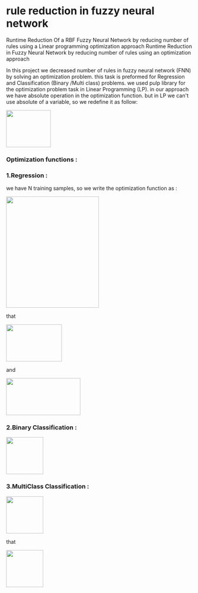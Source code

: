 # rule reduction in fuzzy neural network 

Runtime Reduction Of a RBF Fuzzy Neural Network by reducing number of rules using a Linear programming optimization approach
Runtime Reduction in Fuzzy Neural Network by reducing number of rules using an optimization approach

In this project we decreased number of rules in fuzzy neural network (FNN) by solving an optimization problem. this task is preformed for Regression and Classification (Binary /Multi class) problems. we used pulp library for the optimization problem task in Linear Programming (LP). in our approach we have absolute operation in the optimization function. but in LP we can't use absolute of a variable, so we redefine it as follow:

<img src="https://user-images.githubusercontent.com/50669689/137601017-a49fabb6-7641-4eb5-910b-bb964c066bf6.png" width="120" height="100">


### Optimization functions :

### 1.**Regression :**
  
we have N training samples, so we write the optimization function as :

<img src="https://user-images.githubusercontent.com/50669689/137600904-f7f783bb-e473-4914-ad0b-23c7e48c7251.png" width="250" height="300">


that 

<img src="https://user-images.githubusercontent.com/50669689/137600905-af331c22-e075-4f06-82a8-571f1410834e.png" width="150" height="100">


and 

<img src="https://user-images.githubusercontent.com/50669689/137600910-455cd1e8-aed3-438b-aead-7cff44a2885e.png" width="200" height="100">


### 2.**Binary Classification :** 

<img src="https://user-images.githubusercontent.com/50669689/137602457-a98372d0-cc68-4b25-9294-e1a00dd47f7e.png" width="100" height="100">



### 3.**MultiClass Classification :** 

<img src="https://user-images.githubusercontent.com/50669689/137602476-6c5e284e-2471-40ef-ae67-c6b6139df2bc.png" width="100" height="100">


that 

<img src="https://user-images.githubusercontent.com/50669689/137602480-49330113-2aa3-429e-b794-8aeb1421cb18.png" width="100" height="100">


